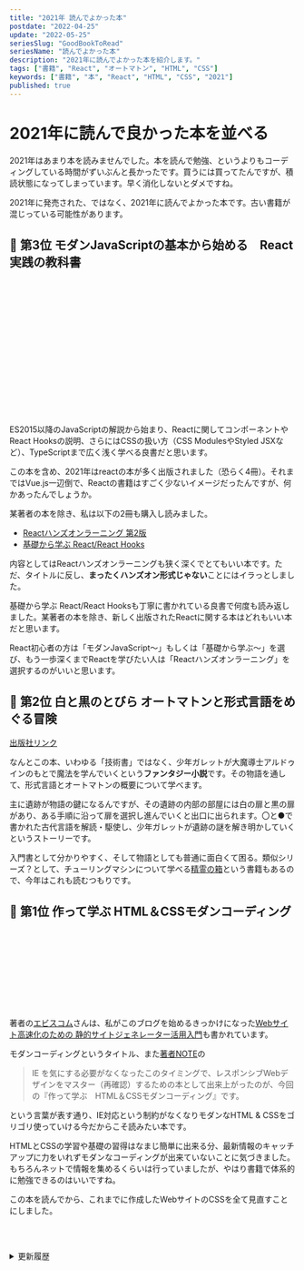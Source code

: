 ```yaml
---
title: "2021年 読んでよかった本"
postdate: "2022-04-25"
update: "2022-05-25"
seriesSlug: "GoodBookToRead"
seriesName: "読んでよかった本"
description: "2021年に読んでよかった本を紹介します。"
tags: ["書籍", "React", "オートマトン", "HTML", "CSS"]
keywords: ["書籍", "本", "React", "HTML", "CSS", "2021"]
published: true
---
```


# 2021年に読んで良かった本を並べる

2021年はあまり本を読みませんでした。本を読んで勉強、というよりもコーディングしている時間がずいぶんと長かったです。買うには買ってたんですが、積読状態になってしまっています。早く消化しないとダメですね。

<aside>

2021年に発売された、ではなく、2021年に読んでよかった本です。古い書籍が混じっている可能性があります。

</aside>

## 🥉 第3位 モダンJavaScriptの基本から始める　React実践の教科書

<div class="iframely-embed" style="margin: 50px 0;"><div class="iframely-responsive" style="height: 170px; padding-bottom: 0;"><a href="https://www.sbcr.jp/product/4815610722/" data-iframely-url="//iframely.net/GX57i7Y"></a></div></div><script async src="//iframely.net/embed.js" charset="utf-8"></script>

ES2015以降のJavaScriptの解説から始まり、Reactに関してコンポーネントやReact Hooksの説明、さらにはCSSの扱い方（CSS ModulesやStyled JSXなど）、TypeScriptまで広く浅く学べる良書だと思います。

この本を含め、2021年はreactの本が多く出版されました（恐らく4冊）。それまではVue.js一辺倒で、Reactの書籍はすごく少ないイメージだったんですが、何かあったんでしょうか。

某著者の本を除き、私は以下の2冊も購入し読みました。

- [Reactハンズオンラーニング 第2版](https://www.oreilly.co.jp/books/9784873119380/)
- [基礎から学ぶ React/React Hooks](https://www.c-r.com/book/detail/1417)

内容としてはReactハンズオンラーニングも狭く深くでとてもいい本です。ただ、タイトルに反し、**まったくハンズオン形式じゃない**ことにはイラっとしました。

基礎から学ぶ React/React Hooksも丁寧に書かれている良書で何度も読み返しました。某著者の本を除き、新しく出版されたReactに関する本はどれもいい本だと思います。

React初心者の方は「モダンJavaScript～」もしくは「基礎から学ぶ～」を選び、もう一歩深くまでReactを学びたい人は「Reactハンズオンラーニング」を選択するのがいいと思います。

## 🥈 第2位 白と黒のとびら オートマトンと形式言語をめぐる冒険

[出版社リンク](http://www.utp.or.jp/book/b306519.html)

なんとこの本、いわゆる「技術書」ではなく、少年ガレットが大魔導士アルドゥインのもとで魔法を学んでいくという**ファンタジー小説**です。その物語を通して、形式言語とオートマトンの概要について学べます。

主に遺跡が物語の鍵になるんですが、その遺跡の内部の部屋には白の扉と黒の扉があり、ある手順に沿って扉を選択し進んでいくと出口に出られます。〇と●で書かれた古代言語を解読・駆使し、少年ガレットが遺跡の謎を解き明かしていくというストーリーです。

入門書として分かりやすく、そして物語としても普通に面白くて困る。類似シリーズ？として、チューリングマシンについて学べる[精霊の箱](http://www.utp.or.jp/book/b307350.html)という書籍もあるので、今年はこれも読むつもりです。

## 🥇 第1位 作って学ぶ HTML＆CSSモダンコーディング

<div class="iframely-embed"><div class="iframely-responsive" style="height: 140px; padding-bottom: 0;"><a href="https://ebisu.com/html-css-modern-coding/" data-iframely-url="//iframely.net/z6x7cns?card=small"></a></div></div><script async src="//iframely.net/embed.js" charset="utf-8"></script>

著者の[エビスコム](https://ebisu.com/)さんは、私がこのブログを始めるきっかけになった[Webサイト高速化のための 静的サイトジェネレーター活用入門](https://ebisu.com/gatsbyjs-book/)も書かれています。

モダンコーディングというタイトル、また[著者NOTE](https://ebisu.com/note/about-modern-coding/)の

> IE を気にする必要がなくなったこのタイミングで、レスポンシブWebデザインをマスター（再確認）するための本として出来上がったのが、今回の『作って学ぶ　HTML＆CSSモダンコーディング』です。

という言葉が表す通り、IE対応という制約がなくなりモダンなHTML & CSSをゴリゴリ使っていける今だからこそ読みたい本です。

HTMLとCSSの学習や基礎の習得はなまじ簡単に出来る分、最新情報のキャッチアップに力をいれずモダンなコーディングが出来ていないことに気づきました。もちろんネットで情報を集めるくらいは行っていましたが、やはり書籍で体系的に勉強できるのはいいですね。

この本を読んでから、これまでに作成したWebサイトのCSSを全て見直すことにしました。

<details style="margin-top: 60px">
<summary>更新履歴</summary>

- 2022年5月25日 : 出版社リンクをリンクカードに差し替え。誤字脱字を修正。

</details>
